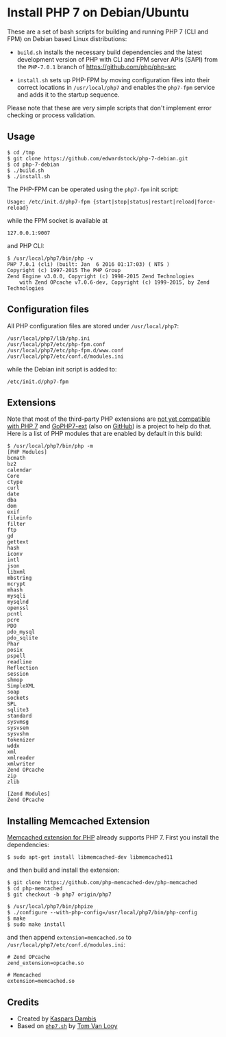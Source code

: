 # Install PHP 7 on Debian/Ubuntu

These are a set of bash scripts for building and running PHP 7 (CLI and FPM) on Debian based Linux distributions:

- `build.sh` installs the necessary build dependencies and the latest development version of PHP with CLI and FPM server APIs (SAPI) from the `PHP-7.0.1` branch of https://github.com/php/php-src
 
- `install.sh` sets up PHP-FPM by moving configuration files into their correct locations in `/usr/local/php7` and enables the `php7-fpm` service and adds it to the startup sequence.

Please note that these are very simple scripts that don't implement error checking or process validation.


## Usage
	$ cd /tmp
	$ git clone https://github.com/edwardstock/php-7-debian.git
	$ cd php-7-debian
	$ ./build.sh
	$ ./install.sh

The PHP-FPM can be operated using the `php7-fpm` init script:

	Usage: /etc/init.d/php7-fpm {start|stop|status|restart|reload|force-reload}

while the FPM socket is available at

	127.0.0.1:9007

and PHP CLI:
	
	$ /usr/local/php7/bin/php -v
	PHP 7.0.1 (cli) (built: Jan  6 2016 01:17:03) ( NTS )
	Copyright (c) 1997-2015 The PHP Group
	Zend Engine v3.0.0, Copyright (c) 1998-2015 Zend Technologies
	    with Zend OPcache v7.0.6-dev, Copyright (c) 1999-2015, by Zend Technologies

## Configuration files

All PHP configuration files are stored under `/usr/local/php7`:
	
	/usr/local/php7/lib/php.ini
	/usr/local/php7/etc/php-fpm.conf
	/usr/local/php7/etc/php-fpm.d/www.conf
	/usr/local/php7/etc/conf.d/modules.ini

while the Debian init script is added to:

	/etc/init.d/php7-fpm

## Extensions

Note that most of the third-party PHP extensions are [not yet compatible with PHP 7](https://github.com/gophp7/gophp7-ext/wiki/extensions-catalog) and [GoPHP7-ext](http://gophp7.org/) (also on [GitHub](https://github.com/gophp7/gophp7-ext)) is a project to help do that. Here is a list of PHP modules that are enabled by default in this build:

	$ /usr/local/php7/bin/php -m
	[PHP Modules]
	bcmath
	bz2
	calendar
	Core
	ctype
	curl
	date
	dba
	dom
	exif
	fileinfo
	filter
	ftp
	gd
	gettext
	hash
	iconv
	intl
	json
	libxml
	mbstring
	mcrypt
	mhash
	mysqli
	mysqlnd
	openssl
	pcntl
	pcre
	PDO
	pdo_mysql
	pdo_sqlite
	Phar
	posix
	pspell
	readline
	Reflection
	session
	shmop
	SimpleXML
	soap
	sockets
	SPL
	sqlite3
	standard
	sysvmsg
	sysvsem
	sysvshm
	tokenizer
	wddx
	xml
	xmlreader
	xmlwriter
	Zend OPcache
	zip
	zlib

	[Zend Modules]
	Zend OPcache

## Installing Memcached Extension

[Memcached extension for PHP](https://github.com/php-memcached-dev/php-memcached) already supports PHP 7. First you install the dependencies:

	$ sudo apt-get install libmemcached-dev libmemcached11
	
and then build and install the extension:

	$ git clone https://github.com/php-memcached-dev/php-memcached
	$ cd php-memcached
	$ git checkout -b php7 origin/php7

	$ /usr/local/php7/bin/phpize
	$ ./configure --with-php-config=/usr/local/php7/bin/php-config
	$ make
	$ sudo make install

and then append `extension=memcached.so` to `/usr/local/php7/etc/conf.d/modules.ini`:

	# Zend OPcache
	zend_extension=opcache.so
	
	# Memcached
	extension=memcached.so


## Credits

- Created by [Kaspars Dambis](http://kaspars.net)
- Based on [`php7.sh`](https://gist.github.com/tvlooy/953a7c0658e70b573ab4) by [Tom Van Looy](http://www.intracto.com/nl/blog/running-symfony2-on-php7) 
